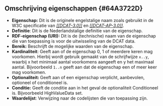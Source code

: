 ## Omschrijving eigenschappen {#64A3722D}
- <b>Eigenschap:</b> Dit is de originele engelstalige naam zoals gebruikt in de W3C specificatie van <a href='https://www.w3.org/TR/vocab-dcat-2' target='_blank'><i>[[DCAT-3.0]]</i></a> en <a href='https://joinup.ec.europa.eu/collection/semantic-interoperability-community-semic/solution/dcat-application-profile-data-portals-europe/release/210' target='_blank'><i>[[DCAT-AP-3.0]]</i></a>.
- <b>Definitie</b>: Dit is de Nederlandstalige definitie van de eigenschap.
- <b>RDF-eigenschap (URI):</b> Dit is de (technische) naam van de eigenschap die van toepassing is voor de uitwisseling van de DCAT data.
- <b>Bereik:</b> Beschrijft de mogelijke waarden van de eigenschap.
- <b>Kardinaliteit</b>: Geeft aan of de eigenschap 0, 1 of meerdere keren mag voorkomen. Hierbij wordt gebruik gemaakt van de schrijfwijze <code>x..y</code>, waarbij x het minimaal aantal voorkomens aangeeft en y het maximaal aantal. Bijvoorbeeld <code>1..n</code> geeft aan dat de eigenschap een of meer keer mag voorkomen.
- <b>Optionaliteit: </b>Geeft aan of een eigenschap verplicht, aanbevolen, optioneel of conditioneel is.
- <b>Conditie:</b> Geeft de conditie aan in het geval de optionaliteit Conditioneel is. Bijvoorbeeld HighValueData set.
- <b>Waardelijst</b>: Verwijzing naar de codelijsten die van toepassing zijn.
